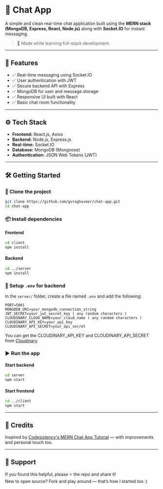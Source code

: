 # 💬 Chat App

A simple and clean real-time chat application built using the **MERN stack (MongoDB, Express, React, Node.js)** along with **Socket.IO** for instant messaging.

> 🔧 Made while learning full-stack development.

---

## 🚀 Features

- ✅ Real-time messaging using Socket.IO
- ✅ User authentication with JWT
- ✅ Secure backend API with Express
- ✅ MongoDB for user and message storage
- ✅ Responsive UI built with React
- ✅ Basic chat room functionality

---

## ⚙️ Tech Stack

- **Frontend:** React.js, Axios
- **Backend:** Node.js, Express.js
- **Real-time:** Socket.IO
- **Database:** MongoDB (Mongoose)
- **Authentication:** JSON Web Tokens (JWT)

---

## 🛠️ Getting Started

### 📁 Clone the project
```bash
git clone https://github.com/gvraghuveer/chat-app.git
cd chat-app
```

### 📦 Install dependencies

#### Frontend
```bash
cd client
npm install
```

#### Backend
```bash
cd ../server
npm install
```

### 🔐 Setup `.env` for backend

In the `server/` folder, create a file named `.env` and add the following:

```env
PORT=5001
MONGODB_URI=your_mongodb_connection_string
JWT_SECRET=your_jwt_secret_key ( any random characters )
CLOUDINARY_CLOUD_NAME=your_cloud_name ( any random characters )
CLOUDINARY_API_KEY=your_api_key
CLOUDINARY_API_SECRET=your_api_secret
```

You can get the CLOUDINARY_API_KEY and CLOUDINARY_API_SECRET from [Cloudinary](https://cloudinary.com/)

### ▶️ Run the app

#### Start backend
```bash
cd server
npm start
```

#### Start frontend
```bash
cd ../client
npm start
```

---

## 🧠 Credits

Inspired by [Codesistency's MERN Chat App Tutorial](https://youtu.be/ntKkVrQqBYY?si=WaKeiGXB_WqgFWGF) — with improvements and personal touch too.

---

## 🌟 Support

If you found this helpful, please ⭐ the repo and share it!  
New to open source? Fork and play around — that’s how I started too :)
